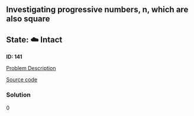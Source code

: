 ## Investigating progressive numbers, n, which are also square

## State: :cloud: **Intact**

**ID: 141**

[Problem Description](https://projecteuler.net/problem=141)

[Source code](main.cpp)

### Solution
0